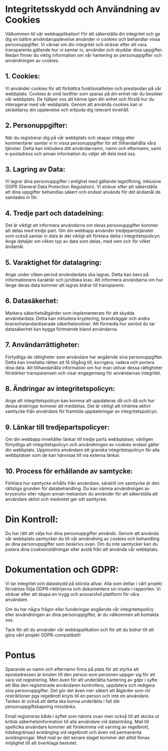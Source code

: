 # Integritetsskydd och Användning av Cookies

Välkommen till vår webbapplikation! För att säkerställa din integritet och ge dig en bättre användarupplevelse använder vi cookies och behandlar vissa personuppgifter. Vi värnar om din integritet och strävar efter att vara transparenta gällande hur vi samlar in, använder och skyddar dina uppgifter. Nedan finner du viktig information om vår hantering av personuppgifter och användningen av cookies.

## 1. Cookies:

Vi använder cookies för att förbättra funktionaliteten och prestandan på vår webbplats. Cookies är små textfiler som sparas på din enhet när du besöker vår webbplats. De hjälper oss att känna igen din enhet och förstå hur du interagerar med vår webbplats. Genom att använda cookies kan vi skräddarsy din upplevelse och erbjuda dig relevant innehåll.

## 2. Personuppgifter:

När du registrerar dig på vår webbplats och skapar inlägg eller kommentarer samlar vi in vissa personuppgifter för att tillhandahålla våra tjänster. Detta kan inkludera ditt användarnamn, namn och efternamn, samt e-postadress och annan information du väljer att dela med oss.

## 3. Lagring av Data:

Vi lagrar dina personuppgifter i enlighet med gällande lagstiftning, inklusive GDPR (General Data Protection Regulation). Vi strävar efter att säkerställa att dina uppgifter behandlas säkert och endast används för det ändamål de samlades in för.

## 4. Tredje part och datadelning:

Det är viktigt att informera användarna om deras personuppgifter kommer att delas med tredje part. Om din webbapp använder tredjepartstjänster som också samlar in data är det viktigt att förklara detta i integritetspolicyn. Ange detaljer om vilken typ av data som delas, med vem och för vilket ändamål.

## 5. Varaktighet för datalagring:

Ange under vilken period användardata ska lagras. Detta kan bero på informationens karaktär och juridiska krav. Att informera användarna om hur länge deras data kommer att lagras bidrar till transparens.

## 6. Datasäkerhet:

Markera säkerhetsåtgärder som implementerats för att skydda användardata. Detta kan inkludera kryptering, brandväggar och andra branschstandardiserade säkerhetsrutiner. Att förmedla hur seriöst du tar datasäkerhet kan bygga förtroende bland användarna.

## 7. Användarrättigheter:

Förtydliga de rättigheter som användare har angående sina personuppgifter. Detta kan innefatta rätten att få tillgång till, korrigera, radera och portera dina data. Att tillhandahålla information om hur man utövar dessa rättigheter förstärker transparensen och visar engagemang för användarnas integritet.

## 8. Ändringar av integritetspolicyn:

Ange att integritetspolicyn kan komma att uppdateras då och då och hur dessa ändringar kommer att meddelas. Det är viktigt att inhämta aktivt samtycke från användare för framtida uppdateringar av integritetspolicyn.

## 9. Länkar till tredjepartspolicyer:

Om din webbapp innehåller länkar till tredje parts webbplatser, vänligen förtydliga att integritetspolicyn och användningen av cookies endast gäller din webbplats. Uppmuntra användare att granska integritetspolicyn för alla webbplatser som de kan hänvisas till via externa länkar.

## 10. Process för erhållande av samtycke:

Förklara hur samtycke erhålls från användare, särskilt om samtycke är den rättsliga grunden för databehandling. Du kan nämna användningen av kryssrutor eller någon annan mekanism du använder för att säkerställa att användare aktivt och medvetet ger sitt samtycke.

# Din Kontroll:

Du har rätt att välja hur dina personuppgifter används. Genom att använda vår webbplats samtycker du till vår användning av cookies och behandling av dina personuppgifter som beskrivs ovan. Om du inte samtycker kan du justera dina cookieinställningar eller avstå från att använda vår webbplats.

# Dokumentation och GDPR:

Vi tar integritet och dataskydd på största allvar. Alla som deltar i vårt projekt förväntas följa GDPR-riktlinjerna och dokumentera sin insats i rapporten. Vi strävar efter att skapa en trygg och ansvarsfull plattform för våra användare.

Om du har några frågor eller funderingar angående vår integritetspolicy eller användningen av dina personuppgifter, är du välkommen att kontakta oss.

Tack för att du använder vår webbapplikation och för att du bidrar till att göra vårt projekt GDPR-compatibelt!

# Pontus

Sparande av namn och efternamn finns på plats för att styrka att epostadressen är knuten till den person som personen uppger sig för att vara vid registrering. Men även för att underlätta hantering av gdpr i syfte att låta den registrerade användaren kontrollera, uppdatera och redigera sina personuppgifter. Det gör det även mer säkert att åtgärder som rör restriktioner pga regelbrott knyts till en person och inte en användare. Tanken är också att detta ska kunna underlätta i fall där personuppgiftskapning misstänks.

Email registreras både i syftet som nämns ovan men också till att skicka ut kritisk säkerhetsinformation till alla användare vid dataintrång. Mail till speficika användare kommer att förekomma vid varning av regelbrott, tidsbegränsad avstänging vid regelbrott och även vid permanenta avstängningar. Med mail av det senare slaget kommer det alltid finnas möjlighet till att överklaga beslutet.
